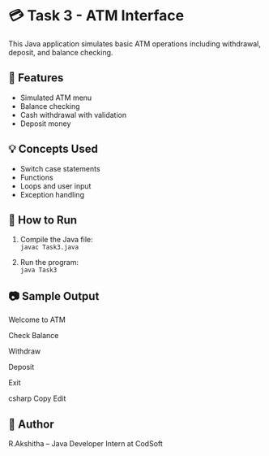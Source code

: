 # 💳 Task 3 - ATM Interface

This Java application simulates basic ATM operations including withdrawal, deposit, and balance checking.

## 📌 Features

- Simulated ATM menu
- Balance checking
- Cash withdrawal with validation
- Deposit money

## 💡 Concepts Used

- Switch case statements
- Functions
- Loops and user input
- Exception handling

## 🚀 How to Run

1. Compile the Java file:  
   `javac Task3.java`

2. Run the program:  
   `java Task3`

## 📷 Sample Output

Welcome to ATM

Check Balance

Withdraw

Deposit

Exit

csharp
Copy
Edit

## 📂 Author
R.Akshitha – Java Developer Intern at CodSoft
